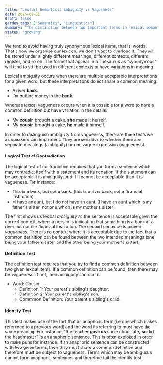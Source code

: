 ```yaml
---
title: "Lexical Semantics: Ambiguity vs Vagueness"
date: 2024-08-01
draft: false
garden_tags: ["Semantics", "Linguistics"]
summary: "The distinction between two important terms in lexical semantics."
status: "growing"
---
```


We tend to avoid having truly synonymous lexical items, that is, words. That's how we organise our lexicon, we don't want to overload it. They will be stored under slightly different meanings, different contexts, different register, and so on.
The forms that appear in a Thesaurus as "synonymous" will tend to still be used in different contexts or have variations in meaning. 

Lexical ambiguity occurs when there are multiple acceptable interpretations for a given word, but these interpretations do not share a common meaning:
* A river **bank**.
* I'm putting money in the **bank**. 

Whereas lexical vagueness occurs when it is possible for a word to have a common definition but have variation in the details:
* My **cousin** brought a cake, **she** made it herself.
* My **cousin** brought a cake, **he** made it himself.

In order to distinguish ambiguity from vagueness, there are three tests we as speakers can implement. They are sensitive to whether there are separate meanings (ambiguity) or one vague expression (vagueness).

#### Logical Test of Contradiction
The logical test of contradiction requires that you form a sentence which may contradict itself with a statement and its negation. If the statement can be acceptable it is ambiguity, and if it cannot be acceptable then it is vagueness.
For instance:
* This is a bank, but not a bank. (this is a river bank, not a financial institution)
* \*I have an aunt, but I do not have an aunt. (I have an aunt which is my father's sister, not one which is my mother's sister).

The first shows us lexical *ambiguity* as the sentence is acceptable given the correct context, where a person is indicating that something is a bank of a river but not the financial institution. The second sentence is proven *vagueness*. There is no context where it is acceptable due to the fact that a common definition can be found between the two intended meanings (one being your father's sister and the other being your mother's sister).

#### Definition Test
The definition test requires that you try to find a common definition between two given lexical items. If a common definition can be found, then there may be vagueness. If not, then ambiguity can occur.

* Word: Cousin
  * Definition 1: Your parent's sibling's daughter.
  * Definition 2: Your parent's sibling's son.
  * Commmon Definition: Your parent's sibling's child.

#### Identity Test
This test makes use of the fact that an anaphoric term (i.e one which makes reference to a previous word) and the word its referring to must have the same meaning. For instance, "the teacher **gave us** some chocolate, **so** did the headmaster" is an anaphoric sentence. This is often exploited in order to make puns for instance. If an anaphoric sentence can be constructed with two given terms, then they must share a common definition and therefore must be subject to vagueness. Terms which may be ambiguous cannot form anaphorici sentences and therefore fail the identity test.